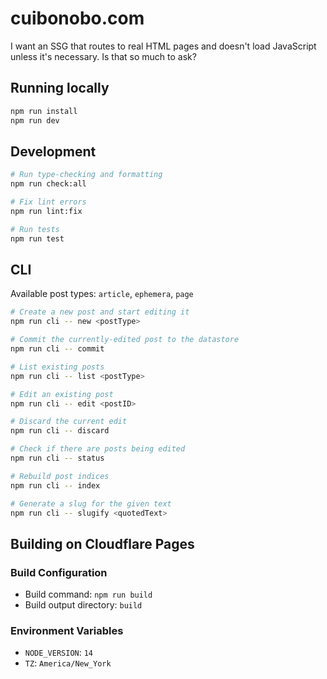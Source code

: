 # cuibonobo.com

I want an SSG that routes to real HTML pages and doesn't load JavaScript unless it's necessary. Is that so much to ask?

## Running locally

```bash
npm run install
npm run dev
```

## Development

```bash
# Run type-checking and formatting
npm run check:all

# Fix lint errors
npm run lint:fix

# Run tests
npm run test
```

## CLI

Available post types: `article`, `ephemera`, `page`

```bash
# Create a new post and start editing it
npm run cli -- new <postType>

# Commit the currently-edited post to the datastore
npm run cli -- commit

# List existing posts
npm run cli -- list <postType>

# Edit an existing post
npm run cli -- edit <postID>

# Discard the current edit
npm run cli -- discard

# Check if there are posts being edited
npm run cli -- status

# Rebuild post indices
npm run cli -- index

# Generate a slug for the given text
npm run cli -- slugify <quotedText>
```

## Building on Cloudflare Pages

### Build Configuration

- Build command: `npm run build`
- Build output directory: `build`

### Environment Variables

- `NODE_VERSION`: `14`
- `TZ`: `America/New_York`
